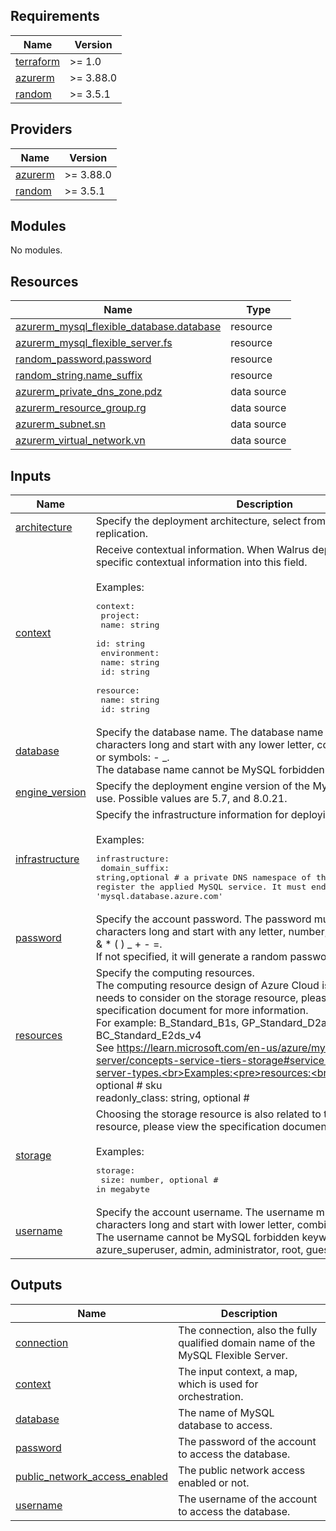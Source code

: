 <!-- BEGIN_TF_DOCS -->
## Requirements

| Name | Version |
|------|---------|
| <a name="requirement_terraform"></a> [terraform](#requirement\_terraform) | >= 1.0 |
| <a name="requirement_azurerm"></a> [azurerm](#requirement\_azurerm) | >= 3.88.0 |
| <a name="requirement_random"></a> [random](#requirement\_random) | >= 3.5.1 |

## Providers

| Name | Version |
|------|---------|
| <a name="provider_azurerm"></a> [azurerm](#provider\_azurerm) | >= 3.88.0 |
| <a name="provider_random"></a> [random](#provider\_random) | >= 3.5.1 |

## Modules

No modules.

## Resources

| Name | Type |
|------|------|
| [azurerm_mysql_flexible_database.database](https://registry.terraform.io/providers/hashicorp/azurerm/latest/docs/resources/mysql_flexible_database) | resource |
| [azurerm_mysql_flexible_server.fs](https://registry.terraform.io/providers/hashicorp/azurerm/latest/docs/resources/mysql_flexible_server) | resource |
| [random_password.password](https://registry.terraform.io/providers/hashicorp/random/latest/docs/resources/password) | resource |
| [random_string.name_suffix](https://registry.terraform.io/providers/hashicorp/random/latest/docs/resources/string) | resource |
| [azurerm_private_dns_zone.pdz](https://registry.terraform.io/providers/hashicorp/azurerm/latest/docs/data-sources/private_dns_zone) | data source |
| [azurerm_resource_group.rg](https://registry.terraform.io/providers/hashicorp/azurerm/latest/docs/data-sources/resource_group) | data source |
| [azurerm_subnet.sn](https://registry.terraform.io/providers/hashicorp/azurerm/latest/docs/data-sources/subnet) | data source |
| [azurerm_virtual_network.vn](https://registry.terraform.io/providers/hashicorp/azurerm/latest/docs/data-sources/virtual_network) | data source |

## Inputs

| Name | Description | Type | Default | Required |
|------|-------------|------|---------|:--------:|
| <a name="input_architecture"></a> [architecture](#input\_architecture) | Specify the deployment architecture, select from standalone or replication. | `string` | `"standalone"` | no |
| <a name="input_context"></a> [context](#input\_context) | Receive contextual information. When Walrus deploys, Walrus will inject specific contextual information into this field.<br><br>Examples:<pre>context:<br>  project:<br>    name: string<br>    id: string<br>  environment:<br>    name: string<br>    id: string<br>  resource:<br>    name: string<br>    id: string</pre> | `map(any)` | `{}` | no |
| <a name="input_database"></a> [database](#input\_database) | Specify the database name. The database name must be 2-64 characters long and start with any lower letter, combined with number, or symbols: - \_. <br>The database name cannot be MySQL forbidden keyword. | `string` | `"mydb"` | no |
| <a name="input_engine_version"></a> [engine\_version](#input\_engine\_version) | Specify the deployment engine version of the MySQL Flexible Server to use. Possible values are 5.7, and 8.0.21. | `string` | `"8.0.21"` | no |
| <a name="input_infrastructure"></a> [infrastructure](#input\_infrastructure) | Specify the infrastructure information for deploying.<br><br>Examples:<pre>infrastructure:<br>  domain_suffix: string,optional  # a private DNS namespace of the PrivateZone where to register the applied MySQL service. It must end with 'mysql.database.azure.com'</pre> | <pre>object({<br>    domain_suffix = optional(string)<br>  })</pre> | <pre>{<br>  "domain_suffix": null<br>}</pre> | no |
| <a name="input_password"></a> [password](#input\_password) | Specify the account password. The password must be 8-128 characters long and start with any letter, number, or symbols: ! # $ % ^ & * ( ) \_ + - =.<br>If not specified, it will generate a random password. | `string` | `null` | no |
| <a name="input_resources"></a> [resources](#input\_resources) | Specify the computing resources.<br>The computing resource design of Azure Cloud is very complex, it also needs to consider on the storage resource, please view the specification document for more information.<br>For example: B\_Standard\_B1s, GP\_Standard\_D2ads\_v5 or BC\_Standard\_E2ds\_v4<br>See https://learn.microsoft.com/en-us/azure/mysql/flexible-server/concepts-service-tiers-storage#service-tiers-size-and-server-types.<br>Examples:<pre>resources:<br>  class: string, optional            # sku<br>  readonly_class: string, optional   #</pre> | <pre>object({<br>    class          = optional(string, "B_Standard_B1s")<br>    readonly_class = optional(string)<br>  })</pre> | <pre>{<br>  "class": "B_Standard_B1s"<br>}</pre> | no |
| <a name="input_storage"></a> [storage](#input\_storage) | Choosing the storage resource is also related to the computing resource, please view the specification document for more information.<br><br>Examples:<pre>storage:<br>  size: number, optional         # in megabyte</pre> | <pre>object({<br>    size = optional(number, 20 * 1024)<br>  })</pre> | <pre>{<br>  "size": 20480<br>}</pre> | no |
| <a name="input_username"></a> [username](#input\_username) | Specify the account username. The username must be 1-63 characters long and start with lower letter, combined with number.<br>The username cannot be MySQL forbidden keyword and azure\_superuser, admin, administrator, root, guest or public. | `string` | `"rdsuser"` | no |

## Outputs

| Name | Description |
|------|-------------|
| <a name="output_connection"></a> [connection](#output\_connection) | The connection, also the fully qualified domain name of the MySQL Flexible Server. |
| <a name="output_context"></a> [context](#output\_context) | The input context, a map, which is used for orchestration. |
| <a name="output_database"></a> [database](#output\_database) | The name of MySQL database to access. |
| <a name="output_password"></a> [password](#output\_password) | The password of the account to access the database. |
| <a name="output_public_network_access_enabled"></a> [public\_network\_access\_enabled](#output\_public\_network\_access\_enabled) | The public network access enabled or not. |
| <a name="output_username"></a> [username](#output\_username) | The username of the account to access the database. |
<!-- END_TF_DOCS -->